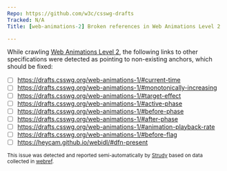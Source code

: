 ```yaml
---
Repo: https://github.com/w3c/csswg-drafts
Tracked: N/A
Title: [web-animations-2] Broken references in Web Animations Level 2

---
```


While crawling [Web Animations Level 2](https://drafts.csswg.org/web-animations-2/), the following links to other specifications were detected as pointing to non-existing anchors, which should be fixed:
* [ ] https://drafts.csswg.org/web-animations-1/#current-time
* [ ] https://drafts.csswg.org/web-animations-1/#monotonically-increasing
* [ ] https://drafts.csswg.org/web-animations-1/#target-effect
* [ ] https://drafts.csswg.org/web-animations-1/#active-phase
* [ ] https://drafts.csswg.org/web-animations-1/#before-phase
* [ ] https://drafts.csswg.org/web-animations-1/#after-phase
* [ ] https://drafts.csswg.org/web-animations-1/#animation-playback-rate
* [ ] https://drafts.csswg.org/web-animations-1/#before-flag
* [ ] https://heycam.github.io/webidl/#dfn-present

<sub>This issue was detected and reported semi-automatically by [Strudy](https://github.com/w3c/strudy/) based on data collected in [webref](https://github.com/w3c/webref/).</sub>
